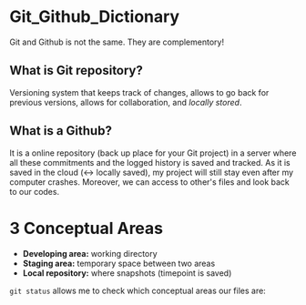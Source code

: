 # Git_Github_Dictionary

Git and Github is not the same. They are complementory!

## What is Git repository?

Versioning system that keeps track of changes, allows to go back for previous versions, allows for collaboration, and *locally stored*.

## What is a Github?

It is a online repository (back up place for your Git project) in a server where all these commitments and the logged history is saved and tracked. As it is saved in the cloud (<-> locally saved), my project will still stay even after my computer crashes. Moreover, we can access to other's files and look back to our codes.

# 3 Conceptual Areas

- **Developing area:** working directory
- **Staging area:** temporary space between two areas
- **Local repository:** where snapshots (timepoint is saved)

`git status` allows me to check which conceptual areas our files are:

# 
